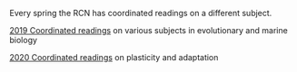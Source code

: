 
Every spring the RCN has coordinated readings on a different subject.

[2019 Coordinated readings](2019_readings.md) on various subjects in evolutionary and marine biology

[2020 Coordinated readings](2020_readings.md) on plasticity and adaptation
